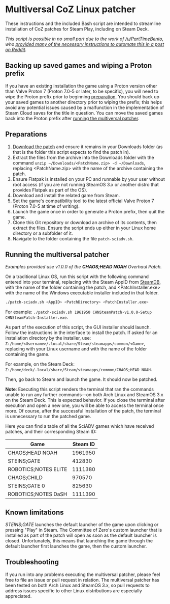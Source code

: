 # Multiversal CoZ Linux patcher

These instructions and the included Bash script are intended to streamline installation of CoZ patches for Steam Play, including on Steam Deck.

*This script is possible in no small part due to the work of [/u/PartTimeBento](https://www.reddit.com/u/PartTimeBento), who [provided many of the necessary instructions to automate this in a post on Reddit](https://www.reddit.com/r/SteamDeck/comments/uitpca/patching_steinsgate_and_steinsgate0_on_the).*

## Backing up saved games and wiping a Proton prefix

If you have an existing installation the game using a Proton version other than Valve Proton 7 (Proton 7.0-5 or later, to be specific), you will need to wipe the Proton prefix prior to beginning [preparation](#preparations). You should back up your saved games to another directory prior to wiping the prefix; this helps avoid any potential issues caused by a malfunction in the implementation of Steam Cloud saves for the title in question. You can move the saved games back into the Proton prefix after [running the multiversal patcher](#running-the-multiversal-patcher).

## Preparations

1. [Download the patch](http://sonome.dareno.me/projects) and ensure it remains in your Downloads folder (as that is the folder this script expects to find the patch in).
2. Extract the files from the archive into the Downloads folder with the command `unzip ~/Downloads/<PatchName.zip> -d ~/Downloads`, replacing <PatchName.zip> with the name of the archive containing the patch.
2. Ensure Flatpak is installed on your PC and runnable by your user without root access (if you are not running SteamOS 3.x or another distro that provides Flatpak as part of the OS).
3. Download and install the related game from Steam.
4. Set the game's compatibility tool to the latest official Valve Proton 7 (Proton 7.0-5 at time of writing).
5. Launch the game once in order to generate a Proton prefix, then quit the game.
6. Clone this Git repository or download an archive of its contents, then extract the files. Ensure the script ends up either in your Linux home directory or a subfolder of it.
7. Navigate to the folder containing the file `patch-sciadv.sh`.

## Running the multiversal patcher

*Examples provided use v1.0.0 of the **CHAOS;HEAD NOAH** Overhaul Patch.*

On a traditional Linux OS, run this script with the following command entered into your terminal, replacing <AppID> with the Steam AppID from [SteamDB](https://steamdb.info/), <PatchDirectory> with the name of the folder containing the patch, and <PatchInstaller.exe> with the name of the Windows executable installer included in that folder.  
```sh
./patch-sciadv.sh <AppID> <PatchDirectory> <PatchInstaller.exe>
```

For example: `./patch-sciadv.sh 1961950 CHNSteamPatch-v1.0.0-Setup CHNSteamPatch-Installer.exe`.

As part of the execution of this script, the GUI installer should launch. Follow the instructions in the interface to install the patch. If asked for an installation directory by the installer, use: `Z:/home/<Username>/.local/share/Steam/steamapps/common/<Game>`, replacing <Username> with your Linux username and <Game> with the name of the folder containing the game.

For example, on the Steam Deck: `Z:/home/deck/.local/share/Steam/steamapps/common/CHAOS;HEAD NOAH`.

Then, go back to Steam and launch the game. It should now be patched.

**Note**: Executing this script renders the terminal that ran the commands unable to run any further commands&mdash;on both Arch Linux and SteamOS 3.x on the Steam Deck. This is expected behavior. If you close the terminal after execution and open a new one, you will be able to access the terminal once more. Of course, after the successful installation of the patch, the terminal is unnecessary to run the patched game.

Here you can find a table of all the SciADV games which have received patches, and their corresponding Steam ID:

| **Game**              | **Steam ID** |
| ----------------      | ------------ |
| CHAOS;HEAD NOAH       | 1961950      |
| STEINS;GATE           | 412830       |
| ROBOTICS;NOTES ELITE  | 1111380      |
| CHAOS;CHILD           | 970570       |
| STEINS;GATE 0         | 825630       |
| ROBOTICS;NOTES DaSH   | 1111390      |

## Known limitations

*STEINS;GATE* launches the default launcher of the game upon clicking or pressing "Play" in Steam. The Committee of Zero's custom launcher that is installed as part of the patch will open as soon as the default launcher is closed. Unfortunately, this means that launching the game through the default launcher first launches the game, then the custom launcher.

## Troubleshooting

If you run into any problems executing the multiversal patcher, please feel free to file an issue or pull request in relation. The multiversal patcher has been tested on both Arch Linux and SteamOS 3.x, so pull requests to address issues specific to other Linux distributions are especially appreciated.
